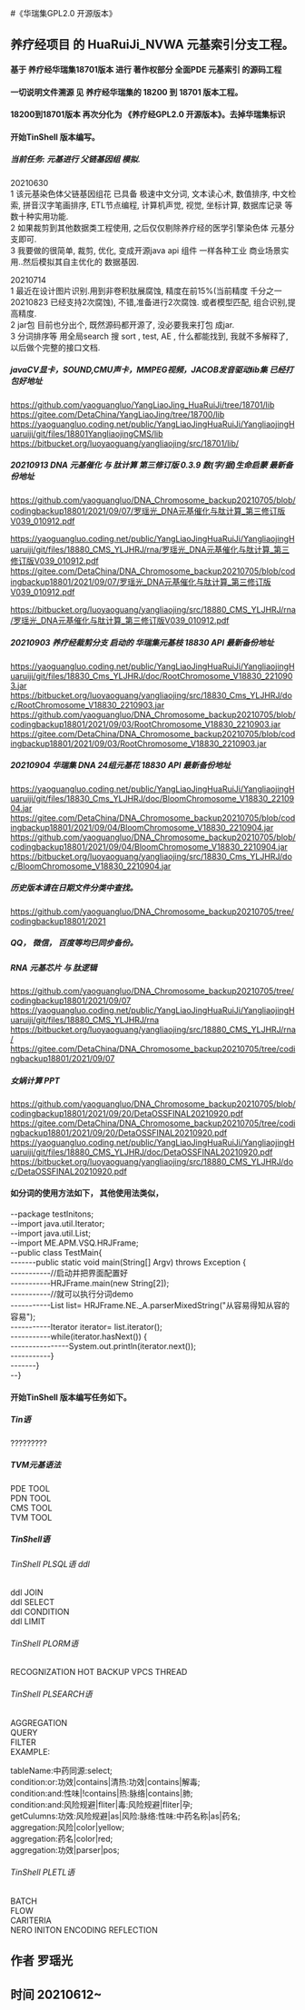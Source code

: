 #《华瑞集GPL2.0 开源版本》
## 养疗经项目 的 HuaRuiJi_NVWA 元基索引分支工程。
#### 基于 养疗经华瑞集18701版本 进行 著作权部分 全面PDE 元基索引 的源码工程
#### 一切说明文件溯源 见 养疗经华瑞集的 18200 到 18701 版本工程。
#### 18200到18701版本 再次分化为 《养疗经GPL2.0 开源版本》。去掉华瑞集标识
#### 开始TinShell 版本编写。


##### 当前任务: 元基进行 父链基因组 模拟.      
20210630    
1 该元基染色体父链基因组花 已具备 极速中文分词, 文本读心术, 数值排序, 中文检索, 拼音汉字笔画排序, ETL节点编程, 计算机声觉, 视觉, 坐标计算, 数据库记录 等数十种实用功能.           
2 如果裁剪到其他数据类工程使用, 之后仅仅剔除养疗经的医学引擎染色体 元基分支即可.          
3 我要做的很简单, 裁剪, 优化, 变成开源java api 组件 一样各种工业 商业场景实用..然后模拟其自主优化的 数据基因.           

20210714          
1 最近在设计图片识别.用到非卷积肽展腐蚀, 精度在前15%(当前精度 千分之一 20210823 已经支持2次腐蚀), 不错,准备进行2次腐蚀. 或者模型匹配, 组合识别,提高精度.                    
2 jar包 目前也分出个, 既然源码都开源了, 没必要我来打包 成jar.                 
3 分词排序等 用全局search 搜 sort , test, AE , 什么都能找到, 我就不多解释了, 以后做个完整的接口文档.    

##### javaCV显卡，SOUND,CMU声卡，MMPEG视频，JACOB发音驱动lib集 已经打包好地址                          
https://github.com/yaoguangluo/YangLiaoJing_HuaRuiJi/tree/18701/lib                      
https://gitee.com/DetaChina/YangLiaoJing/tree/18700/lib                      
https://yaoguangluo.coding.net/public/YangLiaoJingHuaRuiJi/YangliaojingHuaruiji/git/files/18801YangliaojingCMS/lib                             
https://bitbucket.org/luoyaoguang/yangliaojing/src/18701/lib/                                  
                                      
##### 20210913 DNA 元基催化 与 肽计算 第三修订版 0.3.9 数(字/据)生命启蒙 最新备份地址             
https://github.com/yaoguangluo/DNA_Chromosome_backup20210705/blob/codingbackup18801/2021/09/07/罗瑶光_DNA元基催化与肽计算_第三修订版V039_010912.pdf                
                           
https://yaoguangluo.coding.net/public/YangLiaoJingHuaRuiJi/YangliaojingHuaruiji/git/files/18880_CMS_YLJHRJ/rna/罗瑶光_DNA元基催化与肽计算_第三修订版V039_010912.pdf                                    
https://gitee.com/DetaChina/DNA_Chromosome_backup20210705/blob/codingbackup18801/2021/09/07/罗瑶光_DNA元基催化与肽计算_第三修订版V039_010912.pdf               
                                      
https://bitbucket.org/luoyaoguang/yangliaojing/src/18880_CMS_YLJHRJ/rna/罗瑶光_DNA元基催化与肽计算_第三修订版V039_010912.pdf                                                  
                                                          
##### 20210903 养疗经裁剪分支 启动的 华瑞集元基枝 18830 API 最新备份地址               
https://yaoguangluo.coding.net/public/YangLiaoJingHuaRuiJi/YangliaojingHuaruiji/git/files/18830_Cms_YLJHRJ/doc/RootChromosome_V18830_2210903.jar                  
https://bitbucket.org/luoyaoguang/yangliaojing/src/18830_Cms_YLJHRJ/doc/RootChromosome_V18830_2210903.jar                   
https://github.com/yaoguangluo/DNA_Chromosome_backup20210705/blob/codingbackup18801/2021/09/03/RootChromosome_V18830_2210903.jar                    
https://gitee.com/DetaChina/DNA_Chromosome_backup20210705/blob/codingbackup18801/2021/09/03/RootChromosome_V18830_2210903.jar     
         
##### 20210904 华瑞集 DNA 24组元基花 18830 API 最新备份地址             
https://yaoguangluo.coding.net/public/YangLiaoJingHuaRuiJi/YangliaojingHuaruiji/git/files/18830_Cms_YLJHRJ/doc/BloomChromosome_V18830_2210904.jar              
https://gitee.com/DetaChina/DNA_Chromosome_backup20210705/blob/codingbackup18801/2021/09/04/BloomChromosome_V18830_2210904.jar                    
https://github.com/yaoguangluo/DNA_Chromosome_backup20210705/blob/codingbackup18801/2021/09/04/BloomChromosome_V18830_2210904.jar              
https://bitbucket.org/luoyaoguang/yangliaojing/src/18830_Cms_YLJHRJ/doc/BloomChromosome_V18830_2210904.jar     

##### 历史版本请在日期文件分类中查找。                  
https://github.com/yaoguangluo/DNA_Chromosome_backup20210705/tree/codingbackup18801/2021         
     
##### QQ， 微信， 百度等均已同步备份。          
            
##### RNA 元基芯片 与 肽逻辑           
https://github.com/yaoguangluo/DNA_Chromosome_backup20210705/tree/codingbackup18801/2021/09/07              
https://yaoguangluo.coding.net/public/YangLiaoJingHuaRuiJi/YangliaojingHuaruiji/git/files/18880_CMS_YLJHRJ/rna      
https://bitbucket.org/luoyaoguang/yangliaojing/src/18880_CMS_YLJHRJ/rna/                
https://gitee.com/DetaChina/DNA_Chromosome_backup20210705/tree/codingbackup18801/2021/09/07                        
                         
##### 女娲计算 PPT                    
https://github.com/yaoguangluo/DNA_Chromosome_backup20210705/blob/codingbackup18801/2021/09/20/DetaOSSFINAL20210920.pdf                       
https://gitee.com/DetaChina/DNA_Chromosome_backup20210705/tree/codingbackup18801/2021/09/20/DetaOSSFINAL20210920.pdf                     
https://yaoguangluo.coding.net/public/YangLiaoJingHuaRuiJi/YangliaojingHuaruiji/git/files/18880_CMS_YLJHRJ/doc/DetaOSSFINAL20210920.pdf                                         
https://bitbucket.org/luoyaoguang/yangliaojing/src/18880_CMS_YLJHRJ/doc/DetaOSSFINAL20210920.pdf                   

                                     
#### 如分词的使用方法如下， 其他使用法类似， 
--package testInitons;                         
--import java.util.Iterator;                        
--import java.util.List;                         
--import ME.APM.VSQ.HRJFrame;                                   
--public class TestMain{                                 
-------public static void main(String[] Argv) throws Exception {                                     
-----------//启动并把界面配置好                   
-----------HRJFrame.main(new String[2]);                                                          
-----------//就可以执行分词demo                                      
-----------List<String> list= HRJFrame.NE._A.parserMixedString("从容易得知从容的容易");                             
-----------Iterator<String> iterator= list.iterator();                                             
-----------while(iterator.hasNext()) {                               
----------------System.out.println(iterator.next());                                                    
-----------}                         
-------}                
--}                                         
                                                    

#### 开始TinShell 版本编写任务如下。
##### Tin语 
?????????
  
  
##### TVM元基语法
PDE TOOL      
PDN TOOL     
CMS TOOL      
TVM TOOL      
  
##### TinShell语  
###### TinShell PLSQL语   ddl                                      
ddl JOIN             
ddl SELECT                  
ddl CONDITION                
ddl LIMIT                           
  
###### TinShell PLORM语
RECOGNIZATION
HOT BACKUP
VPCS THREAD
  
###### TinShell PLSEARCH语 
AGGREGATION              
QUERY           
FILTER             
EXAMPLE:            
               
tableName:中药同源:select;                
condition:or:功效|contains|清热:功效|contains|解毒;             
condition:and:性味|!contains|热:脉络|contains|肺;             
condition:and:风险规避|fliter|毒:风险规避|fliter|孕;              
getCulumns:功效:风险规避|as|风险:脉络:性味:中药名称|as|药名;            
aggregation:风险|color|yellow;           
aggregation:药名|color|red;            
aggregation:功效|parser|pos;            
                   
                   
###### TinShell PLETL语     
BATCH              
FLOW         
CARITERIA           
NERO INITON ENCODING REFLECTION             
  
## 作者 罗瑶光             
## 时间 20210612~                
